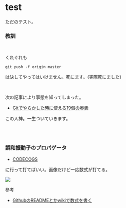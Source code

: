 # test
ただのテスト。

### 教訓

<!-- 
 - [この記事](https://qiita.com/kazuki0714/items/ceda3a6721a9a99082de)
 
 のせいでやらかしました。下のコメントまでちゃんと読むべきだった。(テスト用レポジトリでやったのでまぁまだよかったけど...)
 てか投稿者はさっさとこんな危険な記事消してしまえ。

-->

<br>

くれぐれも

```console
git push -f origin master
```

は決してやってはいけません。死にます。(実際死にました)

<br>

次の記事により事態を知ってしまった。

- [Gitでやらかした時に使える19個の奥義](https://qiita.com/muran001/items/dea2bbbaea1260098051)

この人神。一生ついていきます。

<br><br>


### 調和振動子のプロパゲータ

- [CODECOGS](https://www.codecogs.com/latex/eqneditor.php)

に行って打てばいい。画像だけど一応数式が打てる。

<img src="https://latex.codecogs.com/gif.latex?K(x^{\prime\prime},&space;t;&space;x^\prime,&space;t_0)&space;=&space;\sqrt{\frac{m\omega}{2\pi&space;i&space;\hbar&space;\sin[\omega(t-t_0)]}}&space;\exp\left[&space;\left\{&space;\frac{im\omega}{2\hbar\sin[\omega(t-t_0)]}&space;\right\}&space;\{(x^{\prime\prime&space;2}&space;&plus;&space;x^{\prime2}&space;)&space;\cos&space;[\omega(t-t_0)]&space;-&space;2x^{\prime\prime}&space;x^\prime\}&space;\right]"/>


参考

- [GithubのREADMEとかwikiで数式を書く](http://idken.net/posts/2017-02-28-math_github/)

